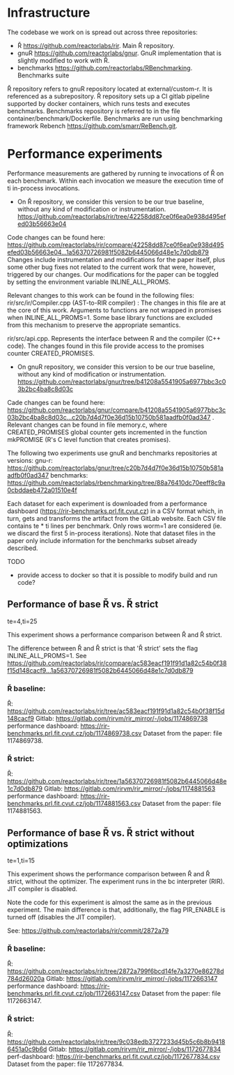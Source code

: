 # Infrastructure

The codebase we work on is spread out across three repositories:
- Ř https://github.com/reactorlabs/rir. Main Ř repository.
- gnuR https://github.com/reactorlabs/gnur. GnuR implementation that is slightly modified to work with Ř.
- benchmarks  https://github.com/reactorlabs/RBenchmarking. Benchmarks suite

Ř repository refers to gnuR repository located at external/custom-r. It is referenced as a subrepository.
Ř repository sets up a CI gitlab pipeline supported by docker containers, which runs tests and executes benchmarks. Benchmarks repository is referred to in the file container/benchmark/Dockerfile.
Benchmarks are run using  benchmarking framework Rebench https://github.com/smarr/ReBench.git. 


# Performance experiments

Performance measurements are gathered by running te invocations of Ř on each benchmark. Within each invocation we measure the execution time of ti in-process invocations.

- On Ř repository, we consider this version to be our true baseline, without any kind of modification or instrumentation. https://github.com/reactorlabs/rir/tree/42258dd87ce0f6ea0e938d495efed03b56663e04

Code changes can be found here: https://github.com/reactorlabs/rir/compare/42258dd87ce0f6ea0e938d495efed03b56663e04...1a56370726981f5082b6445066d48e1c7d0db879
Changes include instrumentation and modifications for the paper itself, plus some other bug fixes not related to the current work that were, however, triggered by our changes.
Our modifications for the paper can be toggled by setting the environment variable INLINE_ALL_PROMS. 

Relevant changes to this work can be found in the following files: 
rir/src/ir/Compiler.cpp  (AST-to-RIR compiler) : The changes in this file are at the core of this work. Arguments to functions are not wrapped in promises when INLINE_ALL_PROMS=1. 
Some base library functions are excluded from this mechanism to preserve the appropriate semantics.

rir/src/api.cpp. Represents the interface between R and the compiler (C++ code). The changes found in this file provide access to the promises counter CREATED_PROMISES.   

- On gnuR repository, we consider this version to be our true baseline, without any kind of modification or instrumentation. https://github.com/reactorlabs/gnur/tree/b41208a5541905a6977bbc3c03b2bc4ba8c8d03c

Cade changes can be found here:  https://github.com/reactorlabs/gnur/compare/b41208a5541905a6977bbc3c03b2bc4ba8c8d03c...c20b7d4d7f0e36d15b10750b581aadfb0f0ad347 . 
Relevant changes can be found in file memory.c, where CREATED_PROMISES global counter gets incremented in the function mkPROMISE (R's C level function that creates promises). 

The following two experiments use gnuR and benchmarks repositories at versions:
gnu-r: https://github.com/reactorlabs/gnur/tree/c20b7d4d7f0e36d15b10750b581aadfb0f0ad347
benchmarks: https://github.com/reactorlabs/rbenchmarking/tree/88a76410dc70eeff8c9a0cbddaeb472a01510e4f

Each dataset for each experiment is downloaded from a performance dashboard (https://rir-benchmarks.prl.fit.cvut.cz) in a CSV format which, in turn, gets and transforms the artifact from the GitLab website.
Each CSV file contains te * ti lines per benchmark. Only rows worm=1 are considered (ie. we discard the first 5 in-process iterations). Note that dataset files in the paper only include information for the benchmarks subset already described.


TODO
- provide access to docker so that it is possible to modify build and  run code?

## Performance of base Ř vs. Ř strict

te=4,ti=25

This experiment shows a performance comparison between Ř and Ř strict.

The difference between Ř and Ř strict is that  'Ř strict' sets the flag INLINE_ALL_PROMS=1. 
See https://github.com/reactorlabs/rir/compare/ac583eacf191f91d1a82c54b0f38f15d148cacf9...1a56370726981f5082b6445066d48e1c7d0db879


### Ř baseline: 

Ř: https://github.com/reactorlabs/rir/tree/ac583eacf191f91d1a82c54b0f38f15d148cacf9
Gitlab: https://gitlab.com/rirvm/rir_mirror/-/jobs/1174869738
performance dashboard: https://rir-benchmarks.prl.fit.cvut.cz/job/1174869738.csv
Dataset from the paper: file 1174869738.


### Ř strict: 

Ř: https://github.com/reactorlabs/rir/tree/1a56370726981f5082b6445066d48e1c7d0db879
Gitlab: https://gitlab.com/rirvm/rir_mirror/-/jobs/1174881563
performance dashboard: https://rir-benchmarks.prl.fit.cvut.cz/job/1174881563.csv
Dataset from the paper: file 1174881563.


##  Performance of base Ř vs. Ř strict without optimizations

te=1,ti=15

This experiment shows the performance comparison between  Ř and Ř strict, without the optimizer. 
The experiment runs in the bc interpreter (RIR). JIT compiler is disabled.

Note the code for this experiment is almost the same as in the previous experiment. The main difference is that, additionally, the flag PIR_ENABLE is turned off (disables the JIT compiler).

See: https://github.com/reactorlabs/rir/commit/2872a79


### Ř baseline: 


Ř: https://github.com/reactorlabs/rir/tree/2872a799f6bcd14fe7a3270e86278d784d26020a
Gitlab: https://gitlab.com/rirvm/rir_mirror/-/jobs/1172663147
performance dashboard: https://rir-benchmarks.prl.fit.cvut.cz/job/1172663147.csv
Dataset from the paper: file 1172663147.


### Ř strict: 

Ř: https://github.com/reactorlabs/rir/tree/9c038edb3727233d45b5c6b8b94186451a0c9b6d
Gitlab: https://gitlab.com/rirvm/rir_mirror/-/jobs/1172677834
perf-dashboard: https://rir-benchmarks.prl.fit.cvut.cz/job/1172677834.csv
Dataset from the paper: file 1172677834.




